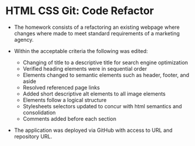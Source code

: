 # HTML CSS Git: Code Refactor

* The homework consists of a refactoring an existing webpage where changes where made to meet standard requirements of a marketing agency.

* Within the acceptable criteria the following was edited:

    * Changing of title to a descriptive title for search engine optimization
    * Verified heading elements were in sequential order
    * Elements changed to semantic elements such as header, footer, and aside
    * Resolved referenced page links
    * Added short descriptive alt elements to all image elements
    * Elements follow a logical structure
    * Stylesheets selectors updated to concur with html semantics and consolidation
    * Comments added before each section


* The application was deployed via GitHub with access to URL and repository URL.